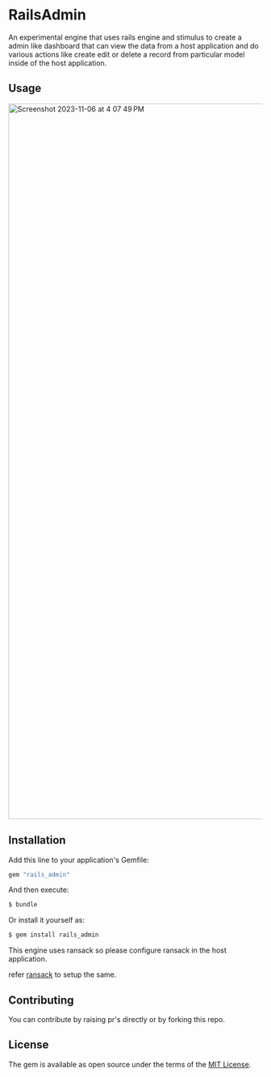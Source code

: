 # RailsAdmin
An experimental engine that uses rails engine and stimulus to create a admin like dashboard that can view the data from a host application and do various actions like create edit or delete a record from particular model inside of the host application. 

## Usage

<img width="1417" alt="Screenshot 2023-11-06 at 4 07 49 PM" src="https://github.com/abhirampai/rails_admin/assets/36255896/80134e3f-db14-4cc2-9212-919037c41256">

## Installation
Add this line to your application's Gemfile:

```ruby
gem "rails_admin"
```

And then execute:
```bash
$ bundle
```

Or install it yourself as:
```bash
$ gem install rails_admin
```

This engine uses ransack so please configure ransack in the host application.

refer [ransack](https://github.com/activerecord-hackery/ransack) to setup the same.
## Contributing
You can contribute by raising pr's directly or by forking this repo.

## License
The gem is available as open source under the terms of the [MIT License](https://opensource.org/licenses/MIT).
